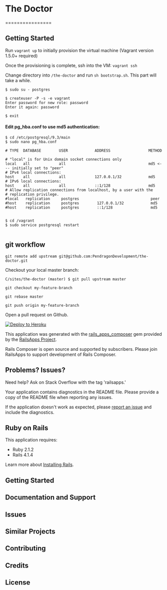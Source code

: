 # The Doctor
================

## Getting Started

Run `vagrant up` to initially provision the virtual machine (Vagrant version 1.5.0+ required)

Once the provisioning is complete, ssh into the VM: `vagrant ssh`

Change directory into `/the-doctor` and run `sh bootstrap.sh`.  This part will take a while.


```
$ sudo su - postgres

$ createuser -P -s -e vagrant
Enter password for new role: password
Enter it again: password

$ exit
```


#### Edit pg_hba.conf to use md5 authentication:

```
$ cd /etc/postgresql/9.3/main
$ sudo nano pg_hba.conf

# TYPE  DATABASE        USER            ADDRESS                 METHOD

# "local" is for Unix domain socket connections only
local   all             all                                     md5 <--- initially set to "peer"
# IPv4 local connections:
host    all             all             127.0.0.1/32            md5
# IPv6 local connections:
host    all             all             ::1/128                 md5
# Allow replication connections from localhost, by a user with the
# replication privilege.
#local   replication     postgres                                peer
#host    replication     postgres        127.0.0.1/32            md5
#host    replication     postgres        ::1/128                 md5


$ cd /vagrant
$ sudo service postgresql restart


```


## git workflow

`git remote add upstream git@github.com:PendragonDevelopment/the-doctor.git`

Checkout your local master branch:

`C/sites/the-doctor (master) $ git pull upstream master`

`git checkout my-feature-branch`

`git rebase master`

`git push origin my-feature-branch`

Open a pull request on Github.



[![Deploy to Heroku](https://www.herokucdn.com/deploy/button.png)](https://heroku.com/deploy)

This application was generated with the [rails_apps_composer](https://github.com/RailsApps/rails_apps_composer) gem
provided by the [RailsApps Project](http://railsapps.github.io/).

Rails Composer is open source and supported by subscribers. Please join RailsApps to support development of Rails Composer.

Problems? Issues?
-----------

Need help? Ask on Stack Overflow with the tag 'railsapps.'

Your application contains diagnostics in the README file. Please provide a copy of the README file when reporting any issues.

If the application doesn't work as expected, please [report an issue](https://github.com/RailsApps/rails_apps_composer/issues)
and include the diagnostics.

Ruby on Rails
-------------

This application requires:

- Ruby 2.1.2
- Rails 4.1.4

Learn more about [Installing Rails](http://railsapps.github.io/installing-rails.html).

Getting Started
---------------

Documentation and Support
-------------------------

Issues
-------------

Similar Projects
----------------

Contributing
------------

Credits
-------

License
-------
